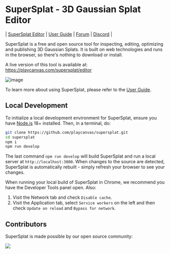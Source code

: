 # SuperSplat - 3D Gaussian Splat Editor

| [SuperSplat Editor](https://playcanvas.com/supersplat/editor) | [User Guide](https://github.com/playcanvas/supersplat/wiki) | [Forum](https://forum.playcanvas.com/) | [Discord](https://discord.gg/RSaMRzg) |

SuperSplat is a free and open source tool for inspecting, editing, optimizing and publishing 3D Gaussian Splats. It is built on web technologies and runs in the browser, so there's nothing to download or install.

A live version of this tool is available at: https://playcanvas.com/supersplat/editor

![image](https://github.com/user-attachments/assets/b6cbb5cc-d3cc-4385-8c71-ab2807fd4fba)

To learn more about using SuperSplat, please refer to the [User Guide](https://github.com/playcanvas/supersplat/wiki).

## Local Development

To initialize a local development environment for SuperSplat, ensure you have [Node.js](https://nodejs.org/) 18+ installed. Then, in a terminal, do:

```sh
git clone https://github.com/playcanvas/supersplat.git
cd supersplat
npm i
npm run develop
```

The last command `npm run develop` will build SuperSplat and run a local server at `http://localhost:3000`. When changes to the source are detected, SuperSplat is automatically rebuilt - simply refresh your browser to see your changes.

When running your local build of SuperSplat in Chrome, we recommend you have the Developer Tools panel open. Also:

1. Visit the Network tab and check `Disable cache`.
2. Visit the Application tab, select `Service workers` on the left and then check `Update on reload` and `Bypass for network`. 

## Contributors

SuperSplat is made possible by our open source community:

<a href="https://github.com/playcanvas/supersplat/graphs/contributors">
  <img src="https://contrib.rocks/image?repo=playcanvas/supersplat" />
</a>
